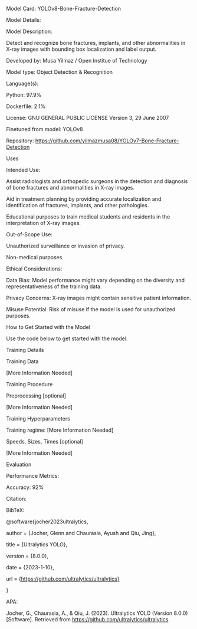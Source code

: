 Model Card: YOLOv8-Bone-Fracture-Detection 

  

Model Details: 

Model Description:  

Detect and recognize bone fractures, implants, and other abnormalities in X-ray images with bounding box localization and label output. 

 

Developed by: Musa Yilmaz / Open Institue of Technology 

Model type: Object Detection & Recognition 

Language(s): 

Python: 97.9%  

Dockerfile: 2.1% 

 

License: GNU GENERAL PUBLIC LICENSE Version 3, 29 June 2007 

Finetuned from model: YOLOv8 

Repository: https://github.com/yilmazmusa08/YOLOv7-Bone-Fracture-Detection 

 

Uses 

Intended Use: 

Assist radiologists and orthopedic surgeons in the detection and diagnosis of bone fractures and abnormalities in X-ray images. 

Aid in treatment planning by providing accurate localization and identification of fractures, implants, and other pathologies. 

Educational purposes to train medical students and residents in the interpretation of X-ray images. 

 

Out-of-Scope Use: 

Unauthorized surveillance or invasion of privacy. 

Non-medical purposes. 

 

Ethical Considerations: 

Data Bias: Model performance might vary depending on the diversity and representativeness of the training data. 

Privacy Concerns: X-ray images might contain sensitive patient information. 

Misuse Potential: Risk of misuse if the model is used for unauthorized purposes. 

 

How to Get Started with the Model 

Use the code below to get started with the model. 

 

Training Details 

Training Data 

[More Information Needed] 

  

Training Procedure 

Preprocessing [optional] 

[More Information Needed] 

  

Training Hyperparameters 

Training regime: [More Information Needed] 

Speeds, Sizes, Times [optional] 

[More Information Needed] 

  

Evaluation 

Performance Metrics: 

Accuracy: 92% 

Citation: 

BibTeX: 

@software{jocher2023ultralytics, 

  author = {Jocher, Glenn and Chaurasia, Ayush and Qiu, Jing}, 

  title = {Ultralytics YOLO}, 

  version = {8.0.0}, 

  date = {2023-1-10}, 

  url = {https://github.com/ultralytics/ultralytics} 

} 

APA: 

Jocher, G., Chaurasia, A., & Qiu, J. (2023). Ultralytics YOLO (Version 8.0.0) [Software]. Retrieved from https://github.com/ultralytics/ultralytics 

 
